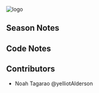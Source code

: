 ![logo](https://github.com/FRC-3695/2023-Season---Crescendo/blob/master/Logo.jpeg?raw=true)
## Season Notes
## Code Notes
## Contributors
- Noah Tagarao @yelliotAlderson
